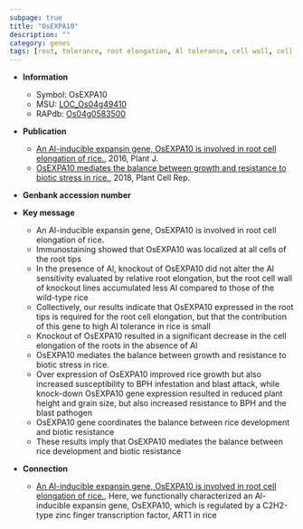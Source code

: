 ```yaml
---
subpage: true
title: "OsEXPA10"
description: ""
category: genes
tags: [root, tolerance, root elongation, Al tolerance, cell wall, cell elongation, growth, resistance, grain, development, grain size, blast, stress, biotic stress, height, plant height, pathogen]
---
```


* **Information**  
    + Symbol: OsEXPA10  
    + MSU: [LOC_Os04g49410](http://rice.plantbiology.msu.edu/cgi-bin/ORF_infopage.cgi?orf=LOC_Os04g49410)  
    + RAPdb: [Os04g0583500](http://rapdb.dna.affrc.go.jp/viewer/gbrowse_details/irgsp1?name=Os04g0583500)  

* **Publication**  
    + [An Al-inducible expansin gene, OsEXPA10 is involved in root cell elongation of rice.](http://www.ncbi.nlm.nih.gov/pubmed?term=An+Al-inducible+expansin+gene,+OsEXPA10+is+involved+in+root+cell+elongation+of+rice.%5BTitle%5D), 2016, Plant J.
    + [OsEXPA10 mediates the balance between growth and resistance to biotic stress in rice.](http://www.ncbi.nlm.nih.gov/pubmed?term=OsEXPA10+mediates+the+balance+between+growth+and+resistance+to+biotic+stress+in+rice.%5BTitle%5D), 2018, Plant Cell Rep.

* **Genbank accession number**  

* **Key message**  
    + An Al-inducible expansin gene, OsEXPA10 is involved in root cell elongation of rice.
    + Immunostaining showed that OsEXPA10 was localized at all cells of the root tips
    + In the presence of Al, knockout of OsEXPA10 did not alter the Al sensitivity evaluated by relative root elongation, but the root cell wall of knockout lines accumulated less Al compared to those of the wild-type rice
    + Collectively, our results indicate that OsEXPA10 expressed in the root tips is required for the root cell elongation, but that the contribution of this gene to high Al tolerance in rice is small
    + Knockout of OsEXPA10 resulted in a significant decrease in the cell elongation of the roots in the absence of Al
    + OsEXPA10 mediates the balance between growth and resistance to biotic stress in rice.
    + Over expression of OsEXPA10 improved rice growth but also increased susceptibility to BPH infestation and blast attack, while knock-down OsEXPA10 gene expression resulted in reduced plant height and grain size, but also increased resistance to BPH and the blast pathogen
    + OsEXPA10 gene coordinates the balance between rice development and biotic resistance
    + These results imply that OsEXPA10 mediates the balance between rice development and biotic resistance

* **Connection**  
    + [An Al-inducible expansin gene, OsEXPA10 is involved in root cell elongation of rice.](http://www.ncbi.nlm.nih.gov/pubmed?term=An+Al-inducible+expansin+gene,+OsEXPA10+is+involved+in+root+cell+elongation+of+rice.%5BTitle%5D), Here, we functionally characterized an Al-inducible expansin gene, OsEXPA10, which is regulated by a C2H2-type zinc finger transcription factor, ART1 in rice



